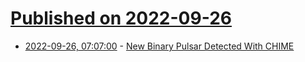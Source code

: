 # [Published on 2022-09-26](index.md)

* [2022-09-26, 07:07:00](https://science.slashdot.org/story/22/09/25/1658223/new-binary-pulsar-detected-with-chime?utm_source=rss1.0mainlinkanon&utm_medium=feed) - [New Binary Pulsar Detected With CHIME](https://science.slashdot.org/story/22/09/25/1658223/new-binary-pulsar-detected-with-chime?utm_source=rss1.0mainlinkanon&utm_medium=feed)
